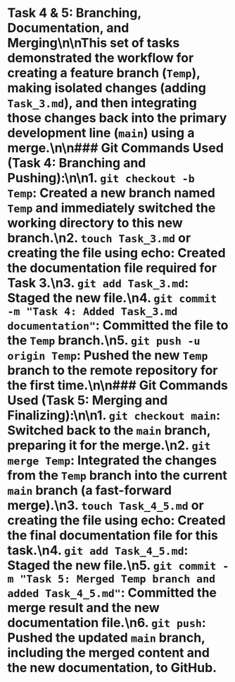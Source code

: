 # Task 4 & 5: Branching, Documentation, and Merging\n\nThis set of tasks demonstrated the workflow for creating a feature branch (`Temp`), making isolated changes (adding `Task_3.md`), and then integrating those changes back into the primary development line (`main`) using a merge.\n\n### Git Commands Used (Task 4: Branching and Pushing):\n\n1.  **`git checkout -b Temp`**: Created a new branch named `Temp` and immediately switched the working directory to this new branch.\n2.  **`touch Task_3.md` or creating the file using echo**: Created the documentation file required for Task 3.\n3.  **`git add Task_3.md`**: Staged the new file.\n4.  **`git commit -m "Task 4: Added Task_3.md documentation"`**: Committed the file to the `Temp` branch.\n5.  **`git push -u origin Temp`**: Pushed the new `Temp` branch to the remote repository for the first time.\n\n### Git Commands Used (Task 5: Merging and Finalizing):\n\n1.  **`git checkout main`**: Switched back to the `main` branch, preparing it for the merge.\n2.  **`git merge Temp`**: Integrated the changes from the `Temp` branch into the current `main` branch (a fast-forward merge).\n3.  **`touch Task_4_5.md` or creating the file using echo**: Created the final documentation file for this task.\n4.  **`git add Task_4_5.md`**: Staged the new file.\n5.  **`git commit -m "Task 5: Merged Temp branch and added Task_4_5.md"`**: Committed the merge result and the new documentation file.\n6.  **`git push`**: Pushed the updated `main` branch, including the merged content and the new documentation, to GitHub.
